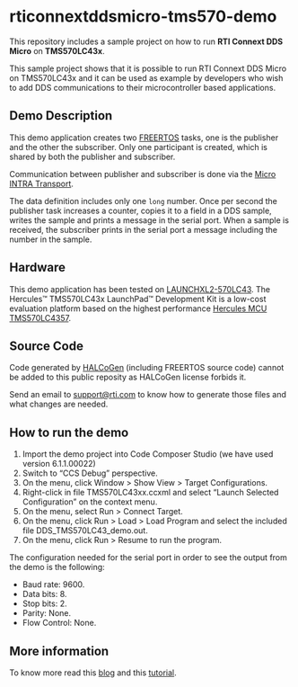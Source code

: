 # rticonnextddsmicro-tms570-demo

This repository includes a sample project on how to run **RTI Connext DDS Micro** on
**TMS570LC43x**.

This sample project shows that it is possible to run RTI Connext DDS Micro on TMS570LC43x
and it can be used as example by developers who wish to add DDS communications to their
microcontroller based applications.

## Demo Description

This demo application creates two [FREERTOS](http://www.freertos.org/) tasks, one is the publisher and the other 
the subscriber. Only one participant is created, which is shared by both the publisher and 
subscriber.

Communication between publisher and subscriber is done via the [Micro INTRA Transport](https://community.rti.com/static/documentation/connext-micro/2.4.6/doc/html/group__UserManuals__INTRATranport.html).

The data definition includes only one ```long``` number. Once per second the publisher task 
increases a counter, copies it to a field in a DDS sample, writes the sample and prints a 
message in the serial port. When a sample is received, the subscriber prints in the serial port 
a message including the number in the sample.

## Hardware

This demo application has been tested on [LAUNCHXL2-570LC43](http://www.ti.com/tool/launchxl2-570lc43). The Hercules™ TMS570LC43x 
LaunchPad™ Development Kit is a low-cost evaluation platform based on the highest 
performance [Hercules MCU TMS570LC4357](http://www.ti.com/product/TMS570LC4357). 

## Source Code

Code generated by [HALCoGen](http://www.ti.com/tool/HalCoGen) (including FREERTOS source code) cannot be added to this public 
reposity as HALCoGen license forbids it.

Send an email to support@rti.com to know how to generate those files and what changes are needed.

## How to run the demo

1. Import the demo project into Code Composer Studio (we have used version 6.1.1.00022)
2. Switch to “CCS Debug” perspective.
3. On the menu, click Window > Show View > Target Configurations.
4. Right-click in file TMS570LC43xx.ccxml and select “Launch Selected Configuration” on the context menu.
5. On the menu, select Run > Connect Target.
6. On the menu, click Run > Load > Load Program and select the included file DDS_TMS570LC43_demo.out.
7. On the menu, click Run > Resume to run the program.

The configuration needed for the serial port in order to see the output from the demo is the following:

* Baud rate: 9600. 
* Data bits: 8. 
* Stop bits: 2. 
* Parity: None. 
* Flow Control: None. 

## More information

To know more read this [blog](https://blogs.rti.com/2016/06/23/running-rti-connext-dds-micro-on-hercules-tms570-mcus-tutorial/)
and this [tutorial](http://info.rti.com/connext-micro-embedded-tutorial).

